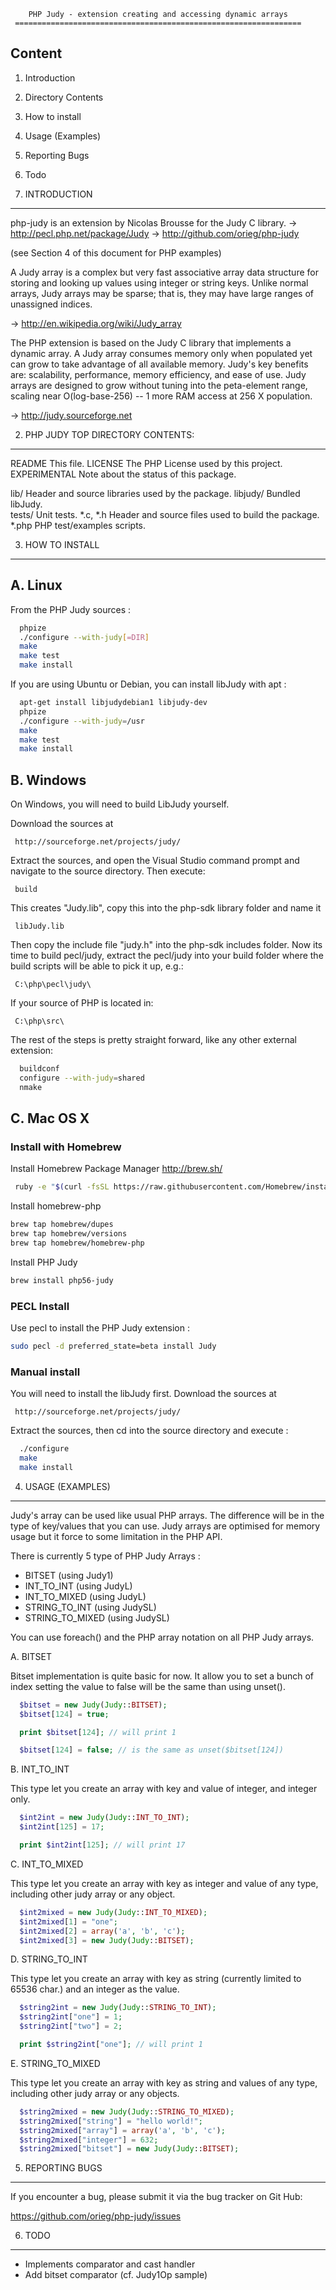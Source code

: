         PHP Judy - extension creating and accessing dynamic arrays
     ================================================================

Content
---------
 1. Introduction
 2. Directory Contents
 3. How to install
 4. Usage (Examples)
 5. Reporting Bugs
 6. Todo


1. INTRODUCTION
-----------------

php-judy is an extension by Nicolas Brousse for the Judy C library.
  -> http://pecl.php.net/package/Judy
  -> http://github.com/orieg/php-judy

(see Section 4 of this document for PHP examples)

A Judy array is a complex but very fast associative array data structure for
storing and looking up values using integer or string keys. Unlike normal
arrays, Judy arrays may be sparse; that is, they may have large ranges of
unassigned indices.

  -> http://en.wikipedia.org/wiki/Judy_array

The PHP extension is based on the Judy C library that implements a dynamic array.
A Judy array consumes memory only when populated yet can grow to take advantage
of all available memory.  Judy's key benefits are:  scalability, performance,
memory efficiency, and ease of use. Judy arrays are designed to grow without
tuning into the peta-element range, scaling near O(log-base-256) -- 1 more RAM
access at 256 X population.

  -> http://judy.sourceforge.net

2. PHP JUDY TOP DIRECTORY CONTENTS:
------------------------------------

README       This file.
LICENSE      The PHP License used by this project.
EXPERIMENTAL Note about the status of this package.

lib/         Header and source libraries used by the package.
libjudy/     Bundled libJudy.      
tests/       Unit tests.
*.c, *.h     Header and source files used to build the package.
*.php        PHP test/examples scripts.


3. HOW TO INSTALL
------------------

## A. Linux

   From the PHP Judy sources :

   ```sh
     phpize
     ./configure --with-judy[=DIR]
     make
     make test
     make install
   ```

   If you are using Ubuntu or Debian, you can install libJudy with apt :

   ```sh
     apt-get install libjudydebian1 libjudy-dev
     phpize
     ./configure --with-judy=/usr
     make
     make test
     make install
   ```

## B. Windows

   On Windows, you will need to build LibJudy yourself.

   Download the sources at 

     http://sourceforge.net/projects/judy/
	  
   Extract the sources, and open the Visual Studio command prompt and navigate to 
   the source directory. Then execute:

     build
	  
   This creates "Judy.lib", copy this into the php-sdk library folder and name it 

     libJudy.lib
	 
   Then copy the include file "judy.h" into the php-sdk includes folder. Now its 
   time to build pecl/judy, extract the pecl/judy into your build folder where 
   the build scripts will be able to pick it up, e.g.:
	
     C:\php\pecl\judy\
	 
   If your source of PHP is located in:
	
     C:\php\src\
	 
   The rest of the steps is pretty straight forward, like any other external 
   extension:
   ```sh	
     buildconf
     configure --with-judy=shared
     nmake
   ```

## C. Mac OS X

### Install with Homebrew

   Install Homebrew Package Manager http://brew.sh/
   ```sh
    ruby -e "$(curl -fsSL https://raw.githubusercontent.com/Homebrew/install/master/install)"
   ```

   Install homebrew-php
   ```sh
   brew tap homebrew/dupes
   brew tap homebrew/versions
   brew tap homebrew/homebrew-php
   ```

   Install PHP Judy
   ```sh
   brew install php56-judy
   ```

### PECL Install

   Use pecl to install the PHP Judy extension :
   ```sh
   sudo pecl -d preferred_state=beta install Judy
   ```

### Manual install

   You will need to install the libJudy first. Download the sources at 

     http://sourceforge.net/projects/judy/
	  
   Extract the sources, then cd into the source directory and execute :
   ```sh
     ./configure
     make
     make install
   ```


4. USAGE (EXAMPLES)
------------------

Judy's array can be used like usual PHP arrays. The difference will be in the
type of key/values that you can use. Judy arrays are optimised for memory usage
but it force to some limitation in the PHP API.

There is currently 5 type of PHP Judy Arrays :
 - BITSET (using Judy1)
 - INT_TO_INT (using JudyL)
 - INT_TO_MIXED (using JudyL)
 - STRING_TO_INT (using JudySL)
 - STRING_TO_MIXED (using JudySL)

You can use foreach() and the PHP array notation on all PHP Judy arrays.

  A. BITSET

  Bitset implementation is quite basic for now. It allow you to set a bunch of index
  setting the value to false will be the same than using unset().

  ```php
    $bitset = new Judy(Judy::BITSET);
    $bitset[124] = true;
 
    print $bitset[124]; // will print 1
 
    $bitset[124] = false; // is the same as unset($bitset[124])
  ```

  B. INT_TO_INT

  This type let you create an array with key and value of integer, and integer only.

  ```php
    $int2int = new Judy(Judy::INT_TO_INT);
    $int2int[125] = 17;

    print $int2int[125]; // will print 17
  ```

  C. INT_TO_MIXED

  This type let you create an array with key as integer and value of any type, including
  other judy array or any object.

  ```php
    $int2mixed = new Judy(Judy::INT_TO_MIXED);
    $int2mixed[1] = "one";
    $int2mixed[2] = array('a', 'b', 'c');
    $int2mixed[3] = new Judy(Judy::BITSET);
  ```

  D. STRING_TO_INT

  This type let you create an array with key as string (currently limited to 65536 char.)
  and an integer as the value.

  ```php
    $string2int = new Judy(Judy::STRING_TO_INT);
    $string2int["one"] = 1;
    $string2int["two"] = 2;

    print $string2int["one"]; // will print 1
  ```

  E. STRING_TO_MIXED

  This type let you create an array with key as string and values of any type, including
  other judy array or any objects.

  ```php
    $string2mixed = new Judy(Judy::STRING_TO_MIXED);
    $string2mixed["string"] = "hello world!";
    $string2mixed["array"] = array('a', 'b', 'c');
    $string2mixed["integer"] = 632;
    $string2mixed["bitset"] = new Judy(Judy::BITSET);
  ```


5. REPORTING BUGS
------------------

If you encounter a bug, please submit it via the bug tracker on Git Hub:

  https://github.com/orieg/php-judy/issues


6. TODO
--------

 * Implements comparator and cast handler
 * Add bitset comparator (cf. Judy1Op sample)
